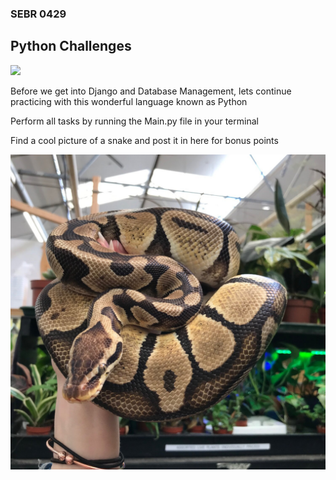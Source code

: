 ### SEBR 0429 

## Python Challenges 


![](https://www.siliconrepublic.com/wp-content/uploads/2016/02/Simpsons-main-718x523.png)

Before we get into Django and Database Management, lets continue practicing with this wonderful language known as Python


Perform all tasks by running the Main.py file in your terminal


Find a cool picture of a snake and post it in here for bonus points

![Its a python too!](Royal+Python.jpeg)